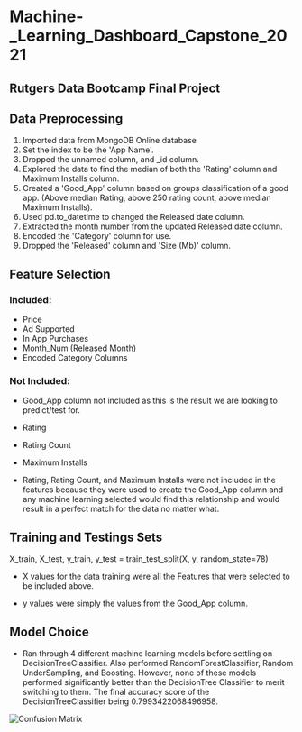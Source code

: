# Machine-_Learning_Dashboard_Capstone_2021
## Rutgers Data Bootcamp Final Project

## Data Preprocessing

1. Imported data from MongoDB Online database
2. Set the index to be the 'App Name'.
3. Dropped the unnamed column, and _id column.
4. Explored the data to find the median of both the 'Rating' column and Maximum Installs column.
5. Created a 'Good_App' column based on groups classification of a good app. (Above median Rating, above 250 rating count, above median Maximum Installs).
6. Used pd.to_datetime to changed the Released date column.
7. Extracted the month number from the updated Released date column.
8. Encoded the 'Category' column for use.
9. Dropped the 'Released' column and 'Size (Mb)' column.

## Feature Selection

### Included:
- Price
- Ad Supported
- In App Purchases
- Month_Num (Released Month)
- Encoded Category Columns


### Not Included:
- Good_App column not included as this is the result we are looking to predict/test for.
- Rating
- Rating Count
- Maximum Installs

- Rating, Rating Count, and Maximum Installs were not included in the features because they were used to create
the Good_App column and any machine learning selected would find this relationship and would result in a perfect match
for the data no matter what.

## Training and Testings Sets

X_train, X_test, y_train, y_test = train_test_split(X, y, random_state=78)

- X values for the data training were all the Features that were selected to be included above.

- y values were simply the values from the Good_App column.

## Model Choice

- Ran through 4 different machine learning models before settling on DecisionTreeClassifier. Also performed RandomForestClassifier,
Random UnderSampling, and Boosting. However, none of these models performed significantly better than the DecisionTree Classifier to merit
switching to them. The final accuracy score of the DecisionTreeClassifier being 0.7993422068496958.

![Confusion Matrix]()
 


